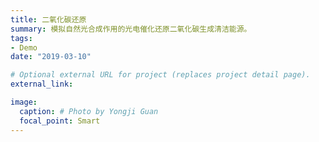 ```yaml
---
title: 二氧化碳还原
summary: 模拟自然光合成作用的光电催化还原二氧化碳生成清洁能源。
tags:
- Demo
date: "2019-03-10"

# Optional external URL for project (replaces project detail page).
external_link: 

image:
  caption: # Photo by Yongji Guan
  focal_point: Smart
---
```

